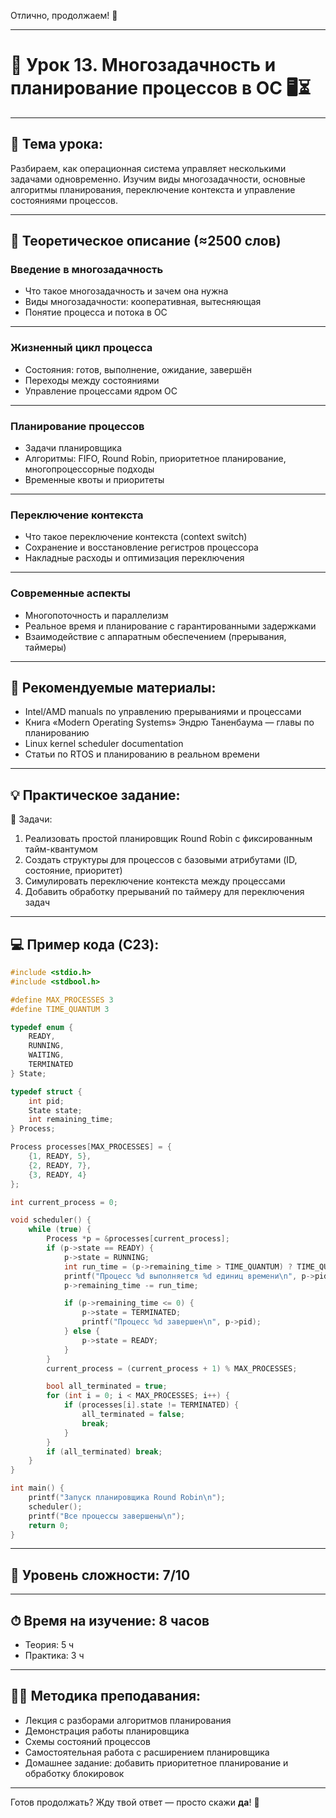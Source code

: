 Отлично, продолжаем! 🚀

---

# 🔹 Урок 13. Многозадачность и планирование процессов в ОС 🖥️⏳

---

## 🧩 Тема урока:

Разбираем, как операционная система управляет несколькими задачами одновременно. Изучим виды многозадачности, основные алгоритмы планирования, переключение контекста и управление состояниями процессов.

---

## 🧠 Теоретическое описание (≈2500 слов)

### Введение в многозадачность

* Что такое многозадачность и зачем она нужна
* Виды многозадачности: кооперативная, вытесняющая
* Понятие процесса и потока в ОС

---

### Жизненный цикл процесса

* Состояния: готов, выполнение, ожидание, завершён
* Переходы между состояниями
* Управление процессами ядром ОС

---

### Планирование процессов

* Задачи планировщика
* Алгоритмы: FIFO, Round Robin, приоритетное планирование, многопроцессорные подходы
* Временные квоты и приоритеты

---

### Переключение контекста

* Что такое переключение контекста (context switch)
* Сохранение и восстановление регистров процессора
* Накладные расходы и оптимизация переключения

---

### Современные аспекты

* Многопоточность и параллелизм
* Реальное время и планирование с гарантированными задержками
* Взаимодействие с аппаратным обеспечением (прерывания, таймеры)

---

## 📘 Рекомендуемые материалы:

* Intel/AMD manuals по управлению прерываниями и процессами
* Книга «Modern Operating Systems» Эндрю Таненбаума — главы по планированию
* Linux kernel scheduler documentation
* Статьи по RTOS и планированию в реальном времени

---

## 💡 Практическое задание:

🔨 Задачи:

1. Реализовать простой планировщик Round Robin с фиксированным тайм-квантумом
2. Создать структуры для процессов с базовыми атрибутами (ID, состояние, приоритет)
3. Симулировать переключение контекста между процессами
4. Добавить обработку прерываний по таймеру для переключения задач

---

## 💻 Пример кода (C23):

```c
#include <stdio.h>
#include <stdbool.h>

#define MAX_PROCESSES 3
#define TIME_QUANTUM 3

typedef enum {
    READY,
    RUNNING,
    WAITING,
    TERMINATED
} State;

typedef struct {
    int pid;
    State state;
    int remaining_time;
} Process;

Process processes[MAX_PROCESSES] = {
    {1, READY, 5},
    {2, READY, 7},
    {3, READY, 4}
};

int current_process = 0;

void scheduler() {
    while (true) {
        Process *p = &processes[current_process];
        if (p->state == READY) {
            p->state = RUNNING;
            int run_time = (p->remaining_time > TIME_QUANTUM) ? TIME_QUANTUM : p->remaining_time;
            printf("Процесс %d выполняется %d единиц времени\n", p->pid, run_time);
            p->remaining_time -= run_time;

            if (p->remaining_time <= 0) {
                p->state = TERMINATED;
                printf("Процесс %d завершен\n", p->pid);
            } else {
                p->state = READY;
            }
        }
        current_process = (current_process + 1) % MAX_PROCESSES;

        bool all_terminated = true;
        for (int i = 0; i < MAX_PROCESSES; i++) {
            if (processes[i].state != TERMINATED) {
                all_terminated = false;
                break;
            }
        }
        if (all_terminated) break;
    }
}

int main() {
    printf("Запуск планировщика Round Robin\n");
    scheduler();
    printf("Все процессы завершены\n");
    return 0;
}
```

---

## 🧠 Уровень сложности: 7/10

---

## ⏱ Время на изучение: 8 часов

* Теория: 5 ч
* Практика: 3 ч

---

## 🧑‍🏫 Методика преподавания:

* Лекция с разборами алгоритмов планирования
* Демонстрация работы планировщика
* Схемы состояний процессов
* Самостоятельная работа с расширением планировщика
* Домашнее задание: добавить приоритетное планирование и обработку блокировок

---

Готов продолжать? Жду твой ответ — просто скажи **да**! 🌟
